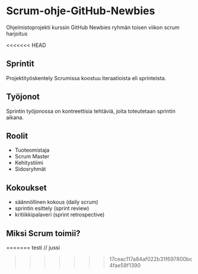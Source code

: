 # Scrum-ohje-GitHub-Newbies
Ohjelmistoprojekti kurssin GitHub Newbies ryhmän toisen viikon scrum harjoitus

<<<<<<< HEAD
## Sprintit
Projektityöskentely Scrumissa koostuu iteraatioista eli sprinteista. 

## Työjonot

Sprintin työjonossa on kontreettisia tehtäviä, joita toteutetaan sprintin aikana.

## Roolit
+ Tuoteomistaja
+ Scrum Master
+ Kehitystiimi
+ Sidosryhmät

## Kokoukset
+ säännöllinen kokous (daily scrum)
+ sprintin esittely (sprint review)
+ kritiikkipalaveri (sprint retrospective)

## Miksi Scrum toimii?
=======
testi // jussi
>>>>>>> 17ceac117a84af022b31f697800bc4fae58f1390

